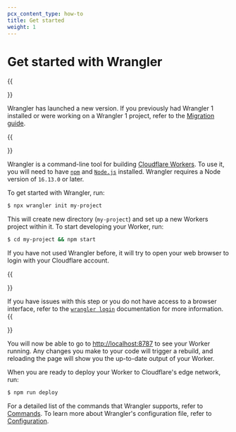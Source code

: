 ```yaml
---
pcx_content_type: how-to
title: Get started
weight: 1
---
```


# Get started with Wrangler

{{<Aside type="note">}}

Wrangler has launched a new version. If you previously had Wrangler 1 installed or were working on a Wrangler 1 project, refer to the [Migration guide](/workers/wrangler/migration/migrating-from-wrangler-1/).

{{</Aside>}}

Wrangler is a command-line tool for building [Cloudflare Workers](https://workers.cloudflare.com/). To use it, you will need to have [`npm`](https://www.npmjs.com/get-npm) and [`Node.js`](https://nodejs.org/en/) installed. Wrangler requires a Node version of `16.13.0` or later.

To get started with Wrangler, run:

```sh
$ npx wrangler init my-project
```

This will create new directory (`my-project`) and set up a new Workers project within it. To start developing your Worker, run:

```sh
$ cd my-project && npm start
```

If you have not used Wrangler before, it will try to open your web browser to login with your Cloudflare account.

{{<Aside type="note">}}

If you have issues with this step or you do not have access to a browser interface, refer to the [`wrangler login`](/workers/wrangler/commands/#login) documentation for more information.
{{</Aside>}}


You will now be able to go to [http://localhost:8787](http://localhost:8787) to see your Worker running. Any changes you make to your code will trigger a rebuild, and reloading the page will show you the up-to-date output of your Worker.

When you are ready to deploy your Worker to Cloudflare's edge network, run:

```sh
$ npm run deploy
```

For a detailed list of the commands that Wrangler supports, refer to [Commands](/workers/wrangler/commands/). To learn more about Wrangler's configuration file, refer to [Configuration](/workers/wrangler/configuration/).
